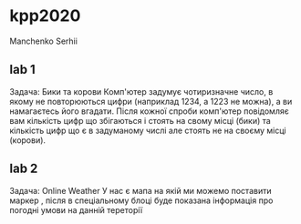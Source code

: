 # kpp2020
Manchenko Serhii

## lab 1
Задача: Бики та корови
Комп'ютер задумує чотиризначне число, в якому не повторюються цифри (наприклад 1234, а 1223 не можна), а ви намагаєтесь його вгадати. Після кожної спроби комп'ютер повідомляє вам кількість цифр що збігаються і стоять на свому місці (бики) та кількість цифр що є в задуманому числі але стоять не на своєму місці (корови).

## lab 2 
Задача: Online Weather
У нас є мапа на якій ми можемо поставити маркер , після в спеціальному блоці буде показана інформація про погодні умови на данній тереторії
